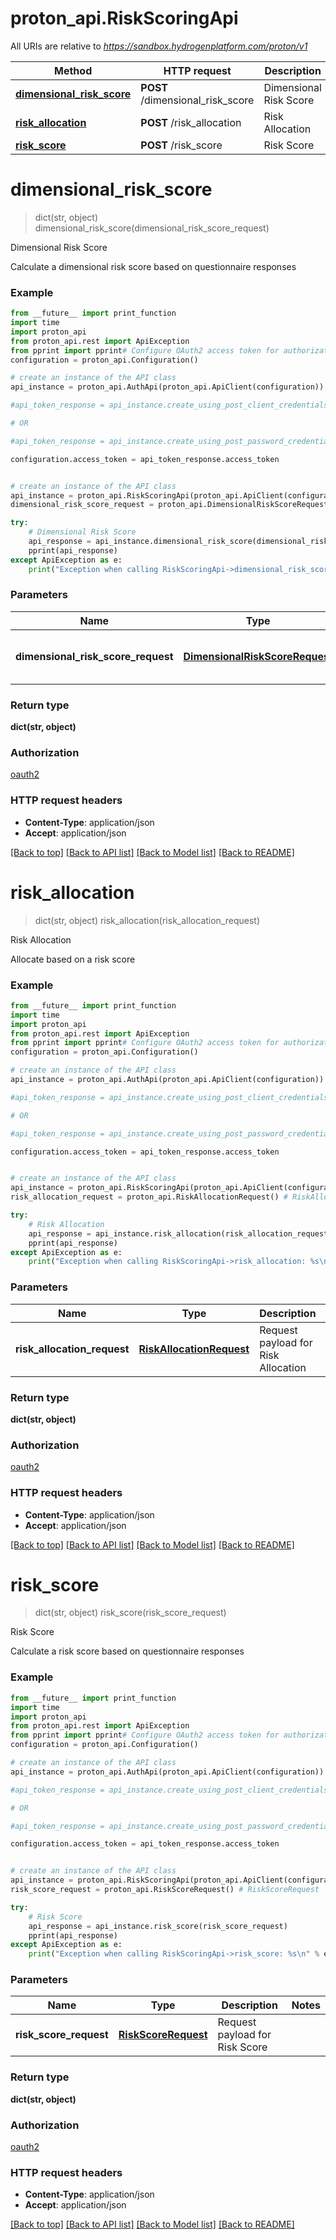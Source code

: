 # proton_api.RiskScoringApi

All URIs are relative to *https://sandbox.hydrogenplatform.com/proton/v1*

Method | HTTP request | Description
------------- | ------------- | -------------
[**dimensional_risk_score**](RiskScoringApi.md#dimensional_risk_score) | **POST** /dimensional_risk_score | Dimensional Risk Score
[**risk_allocation**](RiskScoringApi.md#risk_allocation) | **POST** /risk_allocation | Risk Allocation
[**risk_score**](RiskScoringApi.md#risk_score) | **POST** /risk_score | Risk Score


# **dimensional_risk_score**
> dict(str, object) dimensional_risk_score(dimensional_risk_score_request)

Dimensional Risk Score

Calculate a dimensional risk score based on questionnaire responses

### Example
```python
from __future__ import print_function
import time
import proton_api
from proton_api.rest import ApiException
from pprint import pprint# Configure OAuth2 access token for authorization: oauth2
configuration = proton_api.Configuration()

# create an instance of the API class
api_instance = proton_api.AuthApi(proton_api.ApiClient(configuration))

#api_token_response = api_instance.create_using_post_client_credentials("client_id", "password")

# OR

#api_token_response = api_instance.create_using_post_password_credentials("client_id","password", "username", "secret" )

configuration.access_token = api_token_response.access_token


# create an instance of the API class
api_instance = proton_api.RiskScoringApi(proton_api.ApiClient(configuration))
dimensional_risk_score_request = proton_api.DimensionalRiskScoreRequest() # DimensionalRiskScoreRequest | Request payload for Dimensional Risk Score

try:
    # Dimensional Risk Score
    api_response = api_instance.dimensional_risk_score(dimensional_risk_score_request)
    pprint(api_response)
except ApiException as e:
    print("Exception when calling RiskScoringApi->dimensional_risk_score: %s\n" % e)
```

### Parameters

Name | Type | Description  | Notes
------------- | ------------- | ------------- | -------------
 **dimensional_risk_score_request** | [**DimensionalRiskScoreRequest**](DimensionalRiskScoreRequest.md)| Request payload for Dimensional Risk Score | 

### Return type

**dict(str, object)**

### Authorization

[oauth2](../README.md#oauth2)

### HTTP request headers

 - **Content-Type**: application/json
 - **Accept**: application/json

[[Back to top]](#) [[Back to API list]](../README.md#documentation-for-api-endpoints) [[Back to Model list]](../README.md#documentation-for-models) [[Back to README]](../README.md)

# **risk_allocation**
> dict(str, object) risk_allocation(risk_allocation_request)

Risk Allocation

Allocate based on a risk score

### Example
```python
from __future__ import print_function
import time
import proton_api
from proton_api.rest import ApiException
from pprint import pprint# Configure OAuth2 access token for authorization: oauth2
configuration = proton_api.Configuration()

# create an instance of the API class
api_instance = proton_api.AuthApi(proton_api.ApiClient(configuration))

#api_token_response = api_instance.create_using_post_client_credentials("client_id", "password")

# OR

#api_token_response = api_instance.create_using_post_password_credentials("client_id","password", "username", "secret" )

configuration.access_token = api_token_response.access_token


# create an instance of the API class
api_instance = proton_api.RiskScoringApi(proton_api.ApiClient(configuration))
risk_allocation_request = proton_api.RiskAllocationRequest() # RiskAllocationRequest | Request payload for Risk Allocation

try:
    # Risk Allocation
    api_response = api_instance.risk_allocation(risk_allocation_request)
    pprint(api_response)
except ApiException as e:
    print("Exception when calling RiskScoringApi->risk_allocation: %s\n" % e)
```

### Parameters

Name | Type | Description  | Notes
------------- | ------------- | ------------- | -------------
 **risk_allocation_request** | [**RiskAllocationRequest**](RiskAllocationRequest.md)| Request payload for Risk Allocation | 

### Return type

**dict(str, object)**

### Authorization

[oauth2](../README.md#oauth2)

### HTTP request headers

 - **Content-Type**: application/json
 - **Accept**: application/json

[[Back to top]](#) [[Back to API list]](../README.md#documentation-for-api-endpoints) [[Back to Model list]](../README.md#documentation-for-models) [[Back to README]](../README.md)

# **risk_score**
> dict(str, object) risk_score(risk_score_request)

Risk Score

Calculate a risk score based on questionnaire responses

### Example
```python
from __future__ import print_function
import time
import proton_api
from proton_api.rest import ApiException
from pprint import pprint# Configure OAuth2 access token for authorization: oauth2
configuration = proton_api.Configuration()

# create an instance of the API class
api_instance = proton_api.AuthApi(proton_api.ApiClient(configuration))

#api_token_response = api_instance.create_using_post_client_credentials("client_id", "password")

# OR

#api_token_response = api_instance.create_using_post_password_credentials("client_id","password", "username", "secret" )

configuration.access_token = api_token_response.access_token


# create an instance of the API class
api_instance = proton_api.RiskScoringApi(proton_api.ApiClient(configuration))
risk_score_request = proton_api.RiskScoreRequest() # RiskScoreRequest | Request payload for Risk Score

try:
    # Risk Score
    api_response = api_instance.risk_score(risk_score_request)
    pprint(api_response)
except ApiException as e:
    print("Exception when calling RiskScoringApi->risk_score: %s\n" % e)
```

### Parameters

Name | Type | Description  | Notes
------------- | ------------- | ------------- | -------------
 **risk_score_request** | [**RiskScoreRequest**](RiskScoreRequest.md)| Request payload for Risk Score | 

### Return type

**dict(str, object)**

### Authorization

[oauth2](../README.md#oauth2)

### HTTP request headers

 - **Content-Type**: application/json
 - **Accept**: application/json

[[Back to top]](#) [[Back to API list]](../README.md#documentation-for-api-endpoints) [[Back to Model list]](../README.md#documentation-for-models) [[Back to README]](../README.md)

